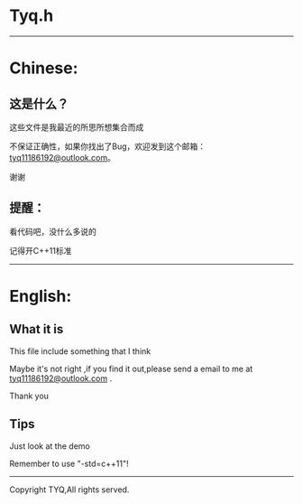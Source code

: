 # Tyq.h

---------------------

# Chinese:

## 这是什么？

这些文件是我最近的所思所想集合而成

不保证正确性，如果你找出了Bug，欢迎发到这个邮箱：[tyq11186192@outlook.com](tyq11186192@outlook.com)。

谢谢

## 提醒：

看代码吧，没什么多说的

记得开C++11标准

---------------------

# English:

## What it is

This file include something that I think

Maybe it's not right ,if you find it out,please send a email to me at [tyq11186192@outlook.com](tyq11186192@outlook.com) .

Thank you

## Tips

Just look at the demo

Remember to use "-std=c++11"!

---------------------

Copyright TYQ,All rights served.
